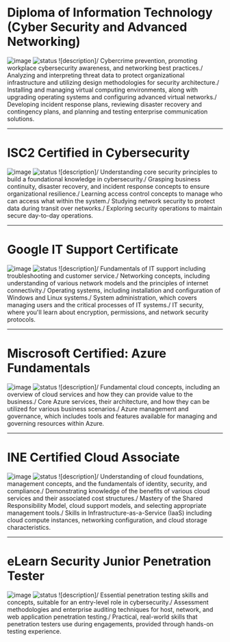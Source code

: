 # Diploma of Information Technology (Cyber Security and Advanced Networking)
![image](/certifications/MONARCH.png)
![status](55%)
![description]/ Cybercrime prevention, promoting workplace cybersecurity awareness, and networking best practices./ Analyzing and interpreting threat data to protect organizational infrastructure and utilizing design methodologies for security architecture./ Installing and managing virtual computing environments, along with upgrading operating systems and configuring advanced virtual networks./ Developing incident response plans, reviewing disaster recovery and contingency plans, and planning and testing enterprise communication solutions.

---

# ISC2 Certified in Cybersecurity
![image](/certifications/CC.png)
![status](100%)
![description]/ Understanding core security principles to build a foundational knowledge in cybersecurity./ Grasping business continuity, disaster recovery, and incident response concepts to ensure organizational resilience./ Learning access control concepts to manage who can access what within the system./ Studying network security to protect data during transit over networks./ Exploring security operations to maintain secure day-to-day operations.

---

# Google IT Support Certificate
![image](/certifications/GITSC.png)
![status](100%)
![description]/ Fundamentals of IT support including troubleshooting and customer service./ Networking concepts, including understanding of various network models and the principles of internet connectivity./ Operating systems, including installation and configuration of Windows and Linux systems./ System administration, which covers managing users and the critical processes of IT systems./ IT security, where you'll learn about encryption, permissions, and network security protocols.

---

# Miscrosoft Certified: Azure Fundamentals
![image](/certifications/AZ0.svg)
![status](5%)
![description]/ Fundamental cloud concepts, including an overview of cloud services and how they can provide value to the business./ Core Azure services, their architecture, and how they can be utilized for various business scenarios./ Azure management and governance, which includes tools and features available for managing and governing resources within Azure.

---

# INE Certified Cloud Associate
![image](/certifications/ICCA.png)
![status](5%)
![description]/ Understanding of cloud foundations, management concepts, and the fundamentals of identity, security, and compliance./ Demonstrating knowledge of the benefits of various cloud services and their associated cost structures./ Mastery of the Shared Responsibility Model, cloud support models, and selecting appropriate management tools./ Skills in Infrastructure-as-a-Service (IaaS) including cloud compute instances, networking configuration, and cloud storage characteristics.

---

# eLearn Security Junior Penetration Tester
![image](/certifications/EJPT.png)
![status](75%)
![description]/ Essential penetration testing skills and concepts, suitable for an entry-level role in cybersecurity./ Assessment methodologies and enterprise auditing techniques for host, network, and web application penetration testing./ Practical, real-world skills that penetration testers use during engagements, provided through hands-on testing experience.
